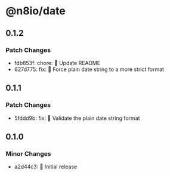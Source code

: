 # @n8io/date

## 0.1.2

### Patch Changes

- fdb853f: chore: 📘 Update README
- 627d775: fix: 🐛 Force plain date string to a more strict format

## 0.1.1

### Patch Changes

- 5fddd9b: fix: 🐛 Validate the plain date string format

## 0.1.0

### Minor Changes

- a2d44c3: 🎉 Initial release
